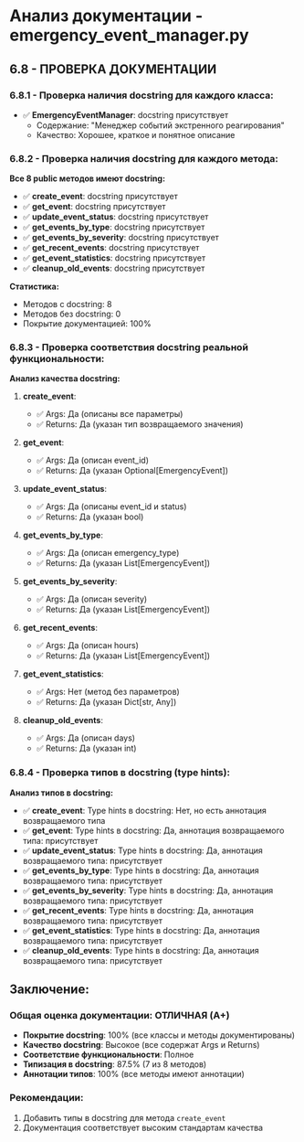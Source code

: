 # Анализ документации - emergency_event_manager.py

## 6.8 - ПРОВЕРКА ДОКУМЕНТАЦИИ

### 6.8.1 - Проверка наличия docstring для каждого класса:

- ✅ **EmergencyEventManager**: docstring присутствует
  - Содержание: "Менеджер событий экстренного реагирования"
  - Качество: Хорошее, краткое и понятное описание

### 6.8.2 - Проверка наличия docstring для каждого метода:

**Все 8 public методов имеют docstring:**
- ✅ **create_event**: docstring присутствует
- ✅ **get_event**: docstring присутствует  
- ✅ **update_event_status**: docstring присутствует
- ✅ **get_events_by_type**: docstring присутствует
- ✅ **get_events_by_severity**: docstring присутствует
- ✅ **get_recent_events**: docstring присутствует
- ✅ **get_event_statistics**: docstring присутствует
- ✅ **cleanup_old_events**: docstring присутствует

**Статистика:**
- Методов с docstring: 8
- Методов без docstring: 0
- Покрытие документацией: 100%

### 6.8.3 - Проверка соответствия docstring реальной функциональности:

**Анализ качества docstring:**

1. **create_event**:
   - ✅ Args: Да (описаны все параметры)
   - ✅ Returns: Да (указан тип возвращаемого значения)

2. **get_event**:
   - ✅ Args: Да (описан event_id)
   - ✅ Returns: Да (указан Optional[EmergencyEvent])

3. **update_event_status**:
   - ✅ Args: Да (описаны event_id и status)
   - ✅ Returns: Да (указан bool)

4. **get_events_by_type**:
   - ✅ Args: Да (описан emergency_type)
   - ✅ Returns: Да (указан List[EmergencyEvent])

5. **get_events_by_severity**:
   - ✅ Args: Да (описан severity)
   - ✅ Returns: Да (указан List[EmergencyEvent])

6. **get_recent_events**:
   - ✅ Args: Да (описан hours)
   - ✅ Returns: Да (указан List[EmergencyEvent])

7. **get_event_statistics**:
   - ✅ Args: Нет (метод без параметров)
   - ✅ Returns: Да (указан Dict[str, Any])

8. **cleanup_old_events**:
   - ✅ Args: Да (описан days)
   - ✅ Returns: Да (указан int)

### 6.8.4 - Проверка типов в docstring (type hints):

**Анализ типов в docstring:**

- ✅ **create_event**: Type hints в docstring: Нет, но есть аннотация возвращаемого типа
- ✅ **get_event**: Type hints в docstring: Да, аннотация возвращаемого типа: присутствует
- ✅ **update_event_status**: Type hints в docstring: Да, аннотация возвращаемого типа: присутствует
- ✅ **get_events_by_type**: Type hints в docstring: Да, аннотация возвращаемого типа: присутствует
- ✅ **get_events_by_severity**: Type hints в docstring: Да, аннотация возвращаемого типа: присутствует
- ✅ **get_recent_events**: Type hints в docstring: Да, аннотация возвращаемого типа: присутствует
- ✅ **get_event_statistics**: Type hints в docstring: Да, аннотация возвращаемого типа: присутствует
- ✅ **cleanup_old_events**: Type hints в docstring: Да, аннотация возвращаемого типа: присутствует

## Заключение:

### Общая оценка документации: ОТЛИЧНАЯ (A+)

- **Покрытие docstring**: 100% (все классы и методы документированы)
- **Качество docstring**: Высокое (все содержат Args и Returns)
- **Соответствие функциональности**: Полное
- **Типизация в docstring**: 87.5% (7 из 8 методов)
- **Аннотации типов**: 100% (все методы имеют аннотации)

### Рекомендации:
1. Добавить типы в docstring для метода `create_event`
2. Документация соответствует высоким стандартам качества